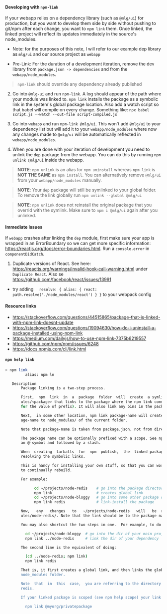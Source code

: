 #### Developing with `npm-link`
If your webapp relies on a dependency library (such as `@mlg/ui`) for production, but you want to develop them side by side
without pushing to git/npm after each change, you want to `npm link` them. Once linked, the linked project will reflect its updates
immediately in the source's node_modules.

* Note: for the purposes of this note, I will refer to our example dep library as `mlg/ui` and our source project as `webapp`

* Pre-Link: For the duration of a development iteration, remove the dev library from `package.json -> dependencies` and from the `webapp/node_modules`. 

> `npm-link` should override any dependency already published

2. Go into `@mlg-ui` and run `npm-link`. A log should appear of the path where your module was linked to. `npm link` installs the package as a symbolic link in the system's global package location.
 Also add a watch script so that babel will compile on every change. Something like: `npx babel script.js --watch --out-file script-compiled.js`

3. Go into `webapp` and run `npm-link @mlg/ui`. This won't add `@mlg/ui` to your dependency list but will add it 
to your `webapp/node_modules` where now any changes made to `@mlg/ui` will be automatically reflected in 
`webapp/node_modules`.

3. When you are done with your iteration of development you need to unlink the `dep` package from the webapp. You can do this 
by running `npm unlink @mlg/ui` inside the webapp. 
> **NOTE**: `npm unlink` is an alias for `npm uninstall` whereas `npm link`
is **NOT THE SAME** as `npm install`. You can alternatively remove `@mlg/ui` from your `webapp/node_modules` manually.

> **NOTE**: Your `dep` package will still be symlinked to your global folder. To remove the link globally run `npm unlink --global @mlg/ui`

> **NOTE**: `npm unlink` does not reinstall the original package that you overrid with the symlink. Make sure to `npm i @mlg/ui` again after you unlinked.  
 
#### Immediate Issues
If `webapp` crashes after linking the `dep` module, first make sure your app is wrapped in an ErrorBoundary so we can get
more specific information: https://reactjs.org/docs/error-boundaries.html. Run a `console.error` in `componentDidCatch`.

1. Duplicate versions of React. See here: https://reactjs.org/warnings/invalid-hook-call-warning.html under `Duplicate React`. Also
se https://github.com/facebook/react/issues/13991

- try adding ```  resolve: {
                    alias: {
                      react: path.resolve('./node_modules/react')
                    }
                  }``` to your webpack config

 

  
#### Resource links
* https://stackoverflow.com/questions/44515865/package-that-is-linked-with-npm-link-doesnt-update
* https://stackoverflow.com/questions/19094630/how-do-i-uninstall-a-package-installed-using-npm-link
* https://medium.com/dailyjs/how-to-use-npm-link-7375b6219557
* https://github.com/npm/npm/issues/6248
* https://docs.npmjs.com/cli/link.html

#### `npm help link`
```bash
> npm link
         alias: npm ln

   Description
       Package linking is a two-step process.

       First,  npm  link  in  a  package  folder  will  create  a symlink in the global folder {prefix}/lib/node_mod-
       ules/<package> that links to the package where the npm link command was executed. (see  npm-config  npm-config
       for the value of prefix). It will also link any bins in the package to {prefix}/bin/{name}.

       Next,  in some other location, npm link package-name will create a symbolic link from globally-installed pack-
       age-name to node_modules/ of the current folder.

       Note that package-name is taken from package.json, not from directory name.

       The package name can be optionally prefixed with a scope. See npm help scope.  The scope must be  preceded  by
       an @-symbol and followed by a slash.

       When  creating  tarballs  for  npm  publish,  the  linked packages are "snapshotted" to their current state by
       resolving the symbolic links.

       This is handy for installing your own stuff, so that you can work on it and test it iteratively without having
       to continually rebuild.

       For example:

             cd ~/projects/node-redis    # go into the package directory
             npm link                    # creates global link
             cd ~/projects/node-bloggy   # go into some other package directory.
             npm link redis              # link-install the package

       Now,   any   changes   to   ~/projects/node-redis   will   be  reflected  in  ~/projects/node-bloggy/node_mod-
       ules/node-redis/. Note that the link should be to the package name, not the directory name for that package.

       You may also shortcut the two steps in one.  For example, to do the above use-case in a shorter way:

         cd ~/projects/node-bloggy  # go into the dir of your main project
         npm link ../node-redis     # link the dir of your dependency

       The second line is the equivalent of doing:

         (cd ../node-redis; npm link)
         npm link redis

       That is, it first creates a global link, and then links the global installation  target  into  your  project's
       node_modules folder.

       Note  that  in  this  case,  you are referring to the directory name, node-redis, rather than the package name
       redis.

       If your linked package is scoped (see npm help scope) your link command must include that scope, e.g.

         npm link @myorg/privatepackage


```
